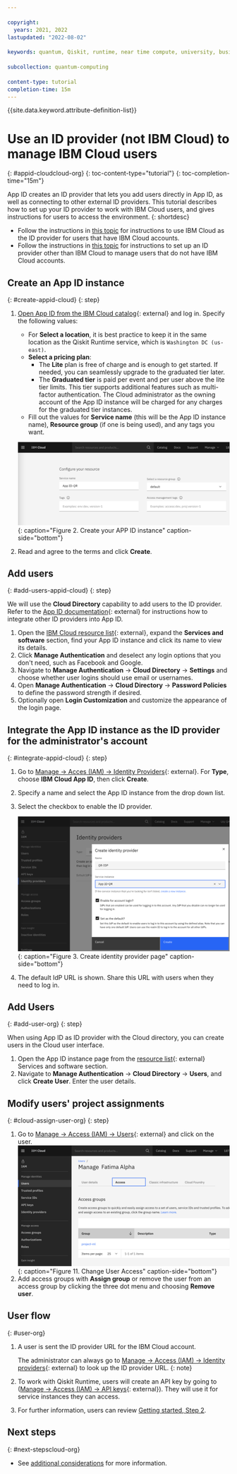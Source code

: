 ```yaml
---

copyright:
  years: 2021, 2022
lastupdated: "2022-08-02"

keywords: quantum, Qiskit, runtime, near time compute, university, business, organization, appid

subcollection: quantum-computing

content-type: tutorial
completion-time: 15m
---
```


{{site.data.keyword.attribute-definition-list}}


# Use an ID provider (not IBM Cloud) to manage IBM Cloud users
{: #appid-cloudcloud-org}
{: toc-content-type="tutorial"}
{: toc-completion-time="15m"}

App ID creates an ID provider that lets you add users directly in App ID, as well as connecting to other external ID providers.  This tutorial describes how to set up your ID provider to work with IBM Cloud users, and gives instructions for users to access the environment.
{: shortdesc}

* Follow the instructions in [this topic](/docs/quantum-computing?topic=quantum-computing-cloud-provider-org) for instructions to use IBM Cloud as the ID provider for users that have IBM Cloud accounts.
* Follow the instructions in [this topic](/docs/quantum-computing?topic=quantum-computing-appid-org) for instructions to set up an ID provider other than IBM Cloud to manage users that do not have IBM Cloud accounts.


## Create an App ID instance
{: #create-appid-cloud}
{: step}

1. [Open App ID from the IBM Cloud catalog](https://cloud.ibm.com/catalog/services/app-id){: external} and log in.  Specify the following values:
    * For **Select a location**, it is best practice to keep it in the same location as the Qiskit Runtime service, which is `Washington DC (us-east)`.
    * **Select a pricing plan**:
       * The **Lite** plan is free of charge and is enough to get started. If needed, you can seamlessly upgrade to the graduated tier later.
       * The **Graduated tier** is paid per event and per user above the lite tier limits. This tier supports additional features such as multi-factor authentication. The Cloud administrator as the owning account of the App ID instance will be charged for any charges for the graduated tier instances.
   * Fill out the values for **Service name** (this will be the App ID instance name), **Resource group** (if one is being used), and any tags you want.

   ![Create App ID instance](images/org-guide-create-appid.png "Create App ID instance"){: caption="Figure 2. Create your APP ID instance" caption-side="bottom"}

2. Read and agree to the terms and click **Create**.

## Add users
{: #add-users-appid-cloud}
{: step}

We will use the **Cloud Directory** capability to add users to the ID provider.
Refer to the [App ID documentation](https://cloud.ibm.com/docs/appid){: external} for instructions how to integrate other ID providers into App ID.

1. Open the [IBM Cloud resource list](https://cloud.ibm.com/resources){: external}, expand the **Services and software** section, find your App ID instance and click its name to view its details.
2. Click **Manage Authentication** and deselect any login options that you don't need, such as Facebook and Google.
3. Navigate to **Manage Authentication** → **Cloud Directory** → **Settings** and choose whether user logins should use email or usernames.
4. Open **Manage Authentication** → **Cloud Directory** → **Password Policies** to define the password strength if desired.
5. Optionally open **Login Customization** and customize the appearance of the login page.

## Integrate the App ID instance as the ID provider for the administrator's account
{: #integrate-appid-cloud}
{: step}

1. Go to [Manage → Acces (IAM) → Identity Providers](https://cloud.ibm.com/iam/identity-providers){: external}. For **Type**, choose **IBM Cloud App ID**, then click **Create**.
2. Specify a name and select the App ID instance from the drop down list.
3. Select the checkbox to enable the ID provider.

   ![Create identity provider](images/org-guide-idp-reference.png "Create identity provider"){: caption="Figure 3. Create identity provider page" caption-side="bottom"}

4. The default IdP URL is shown.  Share this URL with users when they need to log in.


## Add Users
{: #add-user-org}
{: step}

When using App ID as ID provider with the Cloud directory, you can create users in the Cloud user interface.

1. Open the App ID instance page from the [resource list](https://cloud.ibm.com/resources){: external} Services and software section.
2. Navigate to **Manage Authentication** → **Cloud Directory** → **Users**, and click **Create User**. Enter the user details.

## Modify users' project assignments
{: #cloud-assign-user-org}
{: step}

1. Go to [Manage → Access (IAM) → Users](https://cloud.ibm.com/iam/users){: external} and click on the user.
   ![Change User Access](images/org-guide-manage-user.png "Change User Access"){: caption="Figure 11. Change User Access" caption-side="bottom"}
2. Add access groups with **Assign group** or remove the user from an access group by clicking the three dot menu and choosing **Remove user**.

## User flow
{: #user-org}

1. A user is sent the ID provider URL for the IBM Cloud account.

   The administrator can always go to [Manage → Access (IAM) → Identity providers](https://cloud.ibm.com/iam/identity-providers){: external} to look up the ID provider URL.
   {: note}

2. To work with Qiskit Runtime, users will create an API key by going to ([Manage → Access (IAM) → API keys](https://cloud.ibm.com/iam/apikeys){: external}).  They will use it for service instances they can access.
3. For further information, users can review [Getting started, Step 2](/docs/quantum-computing?topic=quantum-computing-quickstart#install-packages).

## Next steps
{: #next-stepscloud-org}

- See [additional considerations](/docs/quantum-computing?topic=quantum-computing-quickstart-org#steps-org#considerations-org) for more information.
